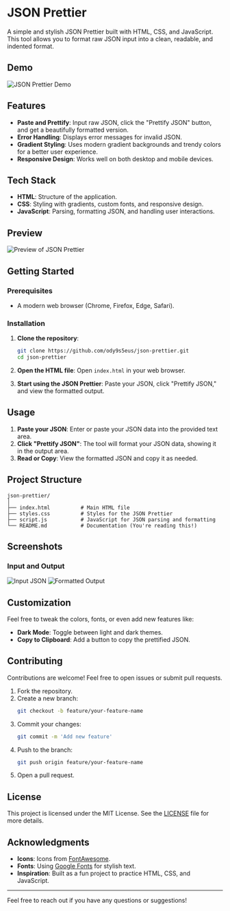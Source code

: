 # JSON Prettier

A simple and stylish JSON Prettier built with HTML, CSS, and JavaScript. This tool allows you to format raw JSON input into a clean, readable, and indented format.

## Demo

![JSON Prettier Demo](demo.png)

## Features

- **Paste and Prettify**: Input raw JSON, click the "Prettify JSON" button, and get a beautifully formatted version.
- **Error Handling**: Displays error messages for invalid JSON.
- **Gradient Styling**: Uses modern gradient backgrounds and trendy colors for a better user experience.
- **Responsive Design**: Works well on both desktop and mobile devices.

## Tech Stack

- **HTML**: Structure of the application.
- **CSS**: Styling with gradients, custom fonts, and responsive design.
- **JavaScript**: Parsing, formatting JSON, and handling user interactions.

## Preview

![Preview of JSON Prettier](preview.png)

## Getting Started

### Prerequisites

- A modern web browser (Chrome, Firefox, Edge, Safari).

### Installation

1. **Clone the repository**:
   ```bash
   git clone https://github.com/ody9s5eus/json-prettier.git
   cd json-prettier
   ```

2. **Open the HTML file**:
   Open `index.html` in your web browser.

3. **Start using the JSON Prettier**:
   Paste your JSON, click "Prettify JSON," and view the formatted output.

## Usage

1. **Paste your JSON**: Enter or paste your JSON data into the provided text area.
2. **Click "Prettify JSON"**: The tool will format your JSON data, showing it in the output area.
3. **Read or Copy**: View the formatted JSON and copy it as needed.

## Project Structure

```
json-prettier/
│
├── index.html          # Main HTML file
├── styles.css          # Styles for the JSON Prettier
├── script.js           # JavaScript for JSON parsing and formatting
└── README.md           # Documentation (You're reading this!)
```

## Screenshots

### Input and Output
![Input JSON](input.png)
![Formatted Output](output.png)

## Customization

Feel free to tweak the colors, fonts, or even add new features like:
- **Dark Mode**: Toggle between light and dark themes.
- **Copy to Clipboard**: Add a button to copy the prettified JSON.

## Contributing

Contributions are welcome! Feel free to open issues or submit pull requests.

1. Fork the repository.
2. Create a new branch:
   ```bash
   git checkout -b feature/your-feature-name
   ```
3. Commit your changes:
   ```bash
   git commit -m 'Add new feature'
   ```
4. Push to the branch:
   ```bash
   git push origin feature/your-feature-name
   ```
5. Open a pull request.

## License

This project is licensed under the MIT License. See the [LICENSE](LICENSE) file for more details.

## Acknowledgments

- **Icons**: Icons from [FontAwesome](https://fontawesome.com/).
- **Fonts**: Using [Google Fonts](https://fonts.google.com/) for stylish text.
- **Inspiration**: Built as a fun project to practice HTML, CSS, and JavaScript.

---

Feel free to reach out if you have any questions or suggestions!